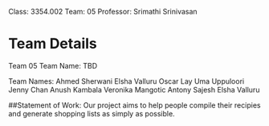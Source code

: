 Class: 3354.002
Team: 05
Professor: Srimathi Srinivasan

# Team Details
Team 05
Team Name: TBD

Team Names:
Ahmed Sherwani
Elsha Valluru
Oscar Lay
Uma Uppuloori
Jenny Chan
Anush Kambala
Veronika Mangotic
Antony Sajesh
Elsha Valluru

##Statement of Work: 
Our project aims to help people compile their recipies and generate shopping lists as simply as possible.
